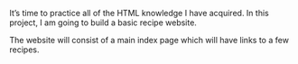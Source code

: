 It’s time to practice all of the HTML knowledge I have acquired. In this project, I am going to build a basic recipe website.

The website will consist of a main index page which will have links to a few recipes.